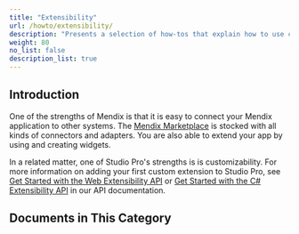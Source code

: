 ```yaml
---
title: "Extensibility"
url: /howto/extensibility/
description: "Presents a selection of how-tos that explain how to use connectors and adapters from the Marketplace."
weight: 80
no_list: false
description_list: true
---
```


## Introduction

One of the strengths of Mendix is that it is easy to connect your Mendix application to other systems. The [Mendix Marketplace](https://marketplace.mendix.com/) is stocked with all kinds of connectors and adapters. You are also able to extend your app by using and creating widgets.

In a related matter, one of Studio Pro's strengths is is customizability. For more information on adding your first custom extension to Studio Pro, see [Get Started with the Web Extensibility API](/apidocs-mxsdk/apidocs/web-extensibility-api-11-11/getting-started/) or [Get Started with the C# Extensibility API](/apidocs-mxsdk/apidocs/csharp-extensibility-api-11/get-started/) in our API documentation.

## Documents in This Category
